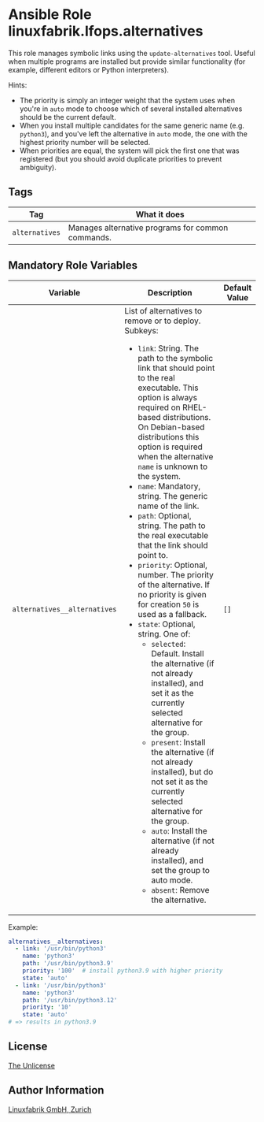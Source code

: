 # Ansible Role linuxfabrik.lfops.alternatives

This role manages symbolic links using the `update-alternatives` tool.     Useful when multiple programs are installed but provide similar functionality (for example, different editors or Python interpreters).

Hints:

* The priority is simply an integer weight that the system uses when you're in `auto` mode to choose which of several installed alternatives should be the current default.
* When you install multiple candidates for the same generic name (e.g. `python3`), and you've left the alternative in `auto` mode, the one with the highest priority number will be selected.
* When priorities are equal, the system will pick the first one that was registered (but you should avoid duplicate priorities to prevent ambiguity).


## Tags

| Tag       | What it does                         |
| ---       | ------------                         |
| `alternatives` | Manages alternative programs for common commands. |


## Mandatory Role Variables

| Variable | Description | Default Value |
| -------- | ----------- | ------------- |
| `alternatives__alternatives` | List of alternatives to remove or to deploy. Subkeys:<ul><li>`link`: String. The path to the symbolic link that should point to the real executable. This option is always required on RHEL-based distributions. On Debian-based distributions this option is required when the alternative `name` is unknown to the system.</li><li>`name`: Mandatory, string. The generic name of the link.</li><li>`path`: Optional, string. The path to the real executable that the link should point to.</li><li>`priority`: Optional, number. The priority of the alternative. If no priority is given for creation `50` is used as a fallback.</li><li>`state`: Optional, string. One of:<ul><li>`selected`: Default. Install the alternative (if not already installed), and set it as the currently selected alternative for the group.</li><li>`present`: Install the alternative (if not already installed), but do not set it as the currently selected alternative for the group.</li><li>`auto`: Install the alternative (if not already installed), and set the group to auto mode.</li><li>`absent`: Remove the alternative.</li></ul></ul> | `[]` |

Example:
```yaml
alternatives__alternatives:
  - link: '/usr/bin/python3'
    name: 'python3'
    path: '/usr/bin/python3.9'
    priority: '100'  # install python3.9 with higher priority
    state: 'auto'
  - link: '/usr/bin/python3'
    name: 'python3'
    path: '/usr/bin/python3.12'
    priority: '10'
    state: 'auto'
# => results in python3.9
```


## License

[The Unlicense](https://unlicense.org/)


## Author Information

[Linuxfabrik GmbH, Zurich](https://www.linuxfabrik.ch)
